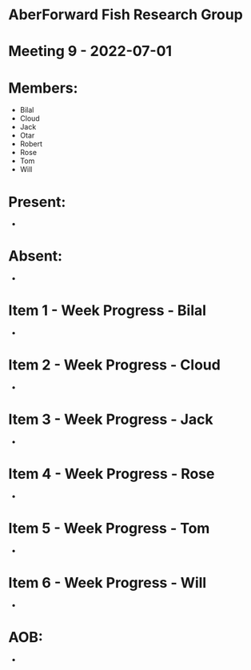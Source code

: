 # AberForward Fish Research Group 

# Meeting 9 - 2022-07-01

# Members:
* Bilal
* Cloud
* Jack
* Otar
* Robert
* Rose
* Tom
* Will

# Present:
* 

# Absent:
*

# Item 1 - Week Progress - Bilal
* 

# Item 2 - Week Progress - Cloud
*

# Item 3 - Week Progress - Jack
*

# Item 4 - Week Progress - Rose
*

# Item 5 - Week Progress - Tom
*

# Item 6 - Week Progress - Will
*

# AOB:
* 
